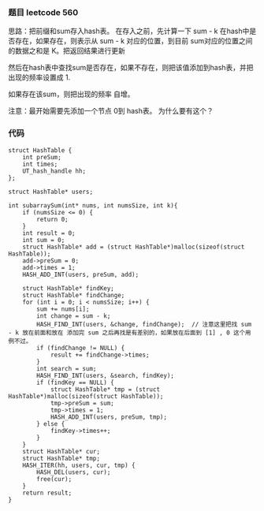 ### 题目 leetcode 560

思路：把前缀和sum存入hash表。 在存入之前，先计算一下 sum - k 在hash中是否存在，如果存在，则表示从 sum - k 对应的位置，到目前 sum对应的位置之间的数据之和是 K。把返回结果进行更新

然后在hash表中查找sum是否存在，如果不存在，则把该值添加到hash表，并把出现的频率设置成 1.

如果存在该sum，则把出现的频率 自增。

注意：最开始需要先添加一个节点 0到 hash表。 为什么要有这个？

### 代码
```
struct HashTable {
    int preSum;
    int times;
    UT_hash_handle hh;
};

struct HashTable* users;

int subarraySum(int* nums, int numsSize, int k){
    if (numsSize <= 0) {
        return 0;
    }
    int result = 0;
    int sum = 0;
    struct HashTable* add = (struct HashTable*)malloc(sizeof(struct HashTable));
    add->preSum = 0;
    add->times = 1;
    HASH_ADD_INT(users, preSum, add);

    struct HashTable* findKey;
    struct HashTable* findChange;
    for (int i = 0; i < numsSize; i++) {
        sum += nums[i];
        int change = sum - k;
        HASH_FIND_INT(users, &change, findChange);  // 注意这里把找 sum - k 放在前面和放在 添加完 sum 之后再找是有差别的，如果放在后面到 [1] , 0 这个用例不过。
        if (findChange != NULL) {
            result += findChange->times;
        }
        int search = sum;
        HASH_FIND_INT(users, &search, findKey);
        if (findKey == NULL) {
            struct HashTable* tmp = (struct HashTable*)malloc(sizeof(struct HashTable));
            tmp->preSum = sum;
            tmp->times = 1;
            HASH_ADD_INT(users, preSum, tmp);
        } else {
            findKey->times++;
        }
    }
    struct HashTable* cur;
    struct HashTable* tmp;
    HASH_ITER(hh, users, cur, tmp) {
        HASH_DEL(users, cur);
        free(cur);
    }
    return result;
}
```
